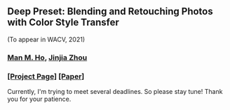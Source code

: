 ## Deep Preset: Blending and Retouching Photos with Color Style Transfer
(To appear in WACV, 2021)
### [Man M. Ho](https://minhmanho.github.io/), [Jinjia Zhou](https://www.zhou-lab.info/jinjia-zhou)

### [[Project Page]](https://minhmanho.github.io/deep_preset/) [[Paper]](https://arxiv.org/abs/2007.10701)

Currently, I'm trying to meet several deadlines.
So please stay tune!
Thank you for your patience.
